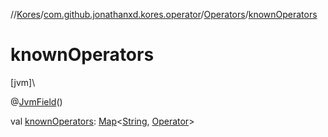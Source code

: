//[Kores](../../../index.md)/[com.github.jonathanxd.kores.operator](../index.md)/[Operators](index.md)/[knownOperators](known-operators.md)

# knownOperators

[jvm]\

@[JvmField](https://kotlinlang.org/api/latest/jvm/stdlib/kotlin.jvm/-jvm-field/index.html)()

val [knownOperators](known-operators.md): [Map](https://kotlinlang.org/api/latest/jvm/stdlib/kotlin.collections/-map/index.html)<[String](https://kotlinlang.org/api/latest/jvm/stdlib/kotlin/-string/index.html), [Operator](../-operator/index.md)>

